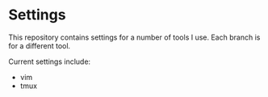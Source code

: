 Settings
========

This repository contains settings for a number of tools I use. Each branch is
for a different tool.

Current settings include:

- vim
- tmux
